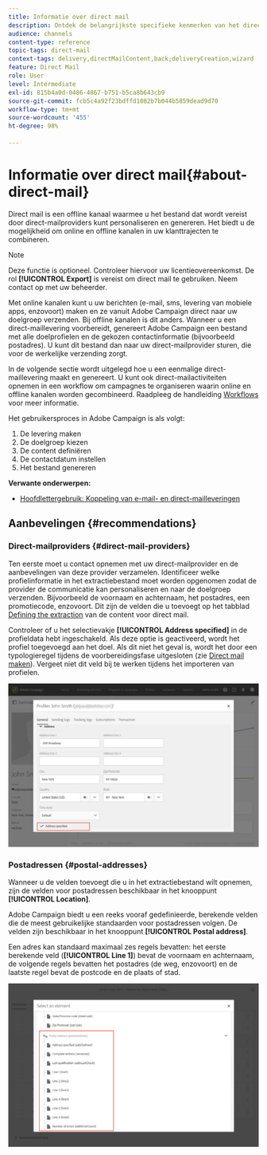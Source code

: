 ```yaml
---
title: Informatie over direct mail
description: Ontdek de belangrijkste specifieke kenmerken van het direct-mailkanaal in Adobe Campaign.
audience: channels
content-type: reference
topic-tags: direct-mail
context-tags: delivery,directMailContent,back;deliveryCreation,wizard
feature: Direct Mail
role: User
level: Intermediate
exl-id: 815b4a0d-0486-4867-b751-b5ca8b643cb9
source-git-commit: fcb5c4a92f23bdffd1082b7b044b5859dead9d70
workflow-type: tm+mt
source-wordcount: '455'
ht-degree: 98%

---
```


# Informatie over direct mail{#about-direct-mail}

Direct mail is een offline kanaal waarmee u het bestand dat wordt vereist door direct-mailproviders kunt personaliseren en genereren. Het biedt u de mogelijkheid om online en offline kanalen in uw klanttrajecten te combineren.

>[!NOTE]
>
>Deze functie is optioneel. Controleer hiervoor uw licentieovereenkomst. De rol **[!UICONTROL Export]** is vereist om direct mail te gebruiken. Neem contact op met uw beheerder.

Met online kanalen kunt u uw berichten (e-mail, sms, levering van mobiele apps, enzovoort) maken en ze vanuit Adobe Campaign direct naar uw doelgroep verzenden. Bij offline kanalen is dit anders. Wanneer u een direct-maillevering voorbereidt, genereert Adobe Campaign een bestand met alle doelprofielen en de gekozen contactinformatie (bijvoorbeeld postadres). U kunt dit bestand dan naar uw direct-mailprovider sturen, die voor de werkelijke verzending zorgt.

In de volgende sectie wordt uitgelegd hoe u een eenmalige direct-maillevering maakt en genereert. U kunt ook direct-mailactiviteiten opnemen in een workflow om campagnes te organiseren waarin online en offline kanalen worden gecombineerd. Raadpleeg de handleiding [Workflows](../../automating/using/get-started-workflows.md) voor meer informatie.

Het gebruikersproces in Adobe Campaign is als volgt:

1. De levering maken
1. De doelgroep kiezen
1. De content definiëren
1. De contactdatum instellen
1. Het bestand genereren

**Verwante onderwerpen:**

* [Hoofdlettergebruik: Koppeling van e-mail- en direct-mailleveringen](../../automating/using/coupling-email-direct-mail.md)

## Aanbevelingen {#recommendations}

### Direct-mailproviders {#direct-mail-providers}

Ten eerste moet u contact opnemen met uw direct-mailprovider en de aanbevelingen van deze provider verzamelen. Identificeer welke profielinformatie in het extractiebestand moet worden opgenomen zodat de provider de communicatie kan personaliseren en naar de doelgroep verzenden. Bijvoorbeeld de voornaam en achternaam, het postadres, een promotiecode, enzovoort. Dit zijn de velden die u toevoegt op het tabblad [Defining the extraction](../../channels/using/defining-the-direct-mail-content.md#defining-the-extraction) van de content voor direct mail.

Controleer of u het selectievakje **[!UICONTROL Address specified]** in de profieldata hebt ingeschakeld. Als deze optie is geactiveerd, wordt het profiel toegevoegd aan het doel. Als dit niet het geval is, wordt het door een typologieregel tijdens de voorbereidingsfase uitgesloten (zie [Direct mail maken](../../channels/using/creating-the-direct-mail.md)). Vergeet niet dit veld bij te werken tijdens het importeren van profielen.

![](assets/direct_mail_22.png)

### Postadressen {#postal-addresses}

Wanneer u de velden toevoegt die u in het extractiebestand wilt opnemen, zijn de velden voor postadressen beschikbaar in het knooppunt **[!UICONTROL Location]**.

Adobe Campaign biedt u een reeks vooraf gedefinieerde, berekende velden die de meest gebruikelijke standaarden voor postadressen volgen. De velden zijn beschikbaar in het knooppunt **[!UICONTROL Postal address]**.

Een adres kan standaard maximaal zes regels bevatten: het eerste berekende veld (**[!UICONTROL Line 1]**) bevat de voornaam en achternaam, de volgende regels bevatten het postadres (de weg, enzovoort) en de laatste regel bevat de postcode en de plaats of stad.

![](assets/direct_mail_23.png)
